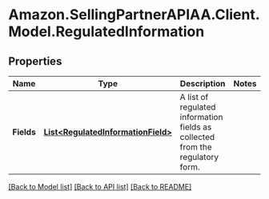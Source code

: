 # Amazon.SellingPartnerAPIAA.Client.Model.RegulatedInformation
## Properties

Name | Type | Description | Notes
------------ | ------------- | ------------- | -------------
**Fields** | [**List&lt;RegulatedInformationField&gt;**](RegulatedInformationField.md) | A list of regulated information fields as collected from the regulatory form. | 

[[Back to Model list]](../README.md#documentation-for-models) [[Back to API list]](../README.md#documentation-for-api-endpoints) [[Back to README]](../README.md)

